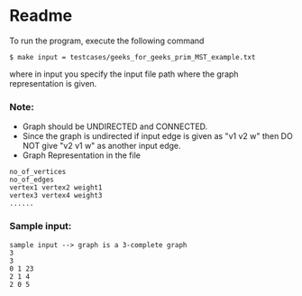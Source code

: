 # Readme

To run the program, execute the following command

```
$ make input = testcases/geeks_for_geeks_prim_MST_example.txt
```

where in input you specify the input file path where the graph representation is given.

### Note: 

* Graph should be UNDIRECTED and CONNECTED.
* Since the graph is undirected if input edge is given as "v1 v2 w" then DO NOT give "v2 v1 w" as another input edge.
* Graph Representation in the file
 
```
no_of_vertices
no_of_edges
vertex1 vertex2 weight1
vertex3 vertex4 weight3
......
```

### Sample input:

```
sample input --> graph is a 3-complete graph
3
3
0 1 23
2 1 4
2 0 5
```